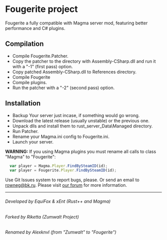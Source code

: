 # Fougerite project

Fougerite a fully compatible with Magma server mod, featuring better performance and C# plugins.   


## Compilation
* Compile Fougerite.Patcher.
* Copy the patcher to the directory with Assembly-CSharp.dll and run it with a "-1" (first pass) option.
* Copy patched Assembly-CSharp.dll to References directory.
* Compile Fougerite
* Compile plugins.
* Run the patcher with a "-2" (second pass) option.

## Installation
* Backup Your server just incase, if something would go wrong.
* Download the latest release (usually unstable) or the previous one.
* Unpack dlls and install them to rust_server_Data\Managed directory.
* Run Patcher.
* Rename your Magma.ini config to Fougerite.ini.  
* Launch your server.  

**WARNING:** If you using Magma plugins you must rename all calls to class "Magma" to "Fougerite":
```javascript
  var player = Magma.Player.FindBySteamID(id);
  var player = Fougerite.Player.FindBySteamID(id);
```

Use Git Issues system to report bugs, please. Or send an email to rowneg@bk.ru. 
Please visit [our forum](fougerite.com) for more information.

***
###### Developed by EquiFox & xEnt (Rust++ and Magma)
###### Forked by Riketta (Zumwalt Project)
###### Renamed by Alexknvl (from "Zumwalt" to "Fougerite")
